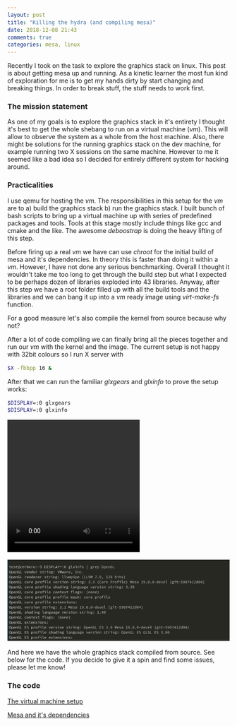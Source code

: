 ```yaml
---
layout: post
title: "Killing the hydra (and compiling mesa)"
date: 2018-12-08 21:43
comments: true
categories: mesa, linux
---
```


Recently I took on the task to explore the graphics stack on linux. This post is about getting mesa up and running. As a kinetic learner the most fun kind of  exploration for me is to get my hands dirty by start changing and breaking things. In order to break stuff, the stuff needs to work first. 

### The mission statement
As one of my goals is to explore the graphics stack in it's entirety I thought it's best to get the whole shebang to run on a virtual machine (_vm_). This will allow to observe the system as a whole from the host machine. Also, there might be solutions for the running graphics stack on the dev machine, for example running two X sessions on the same machine. However to me it seemed like a bad idea so I decided for entirely different system for hacking around. 

### Practicalities 
I use qemu for hosting the _vm_. The responsibilities in this setup for the _vm_ are to a) build the graphics stack b) run the graphics stack. I built bunch of bash scripts to bring up a virtual machine up with series of predefined packages and tools. Tools at this stage mostly include things like gcc and cmake and the like. The awesome _deboostrap_ is doing the heavy lifting of this step.

Before firing up a real _vm_ we have can use _chroot_ for the initial build of mesa and it's dependencies. In theory this is faster than doing it within a _vm_. However, I have not done any serious benchmarking. Overall I thought it wouldn't take me too long to get through the build step but what I expected to be perhaps dozen of libraries exploded into 43 libraries. Anyway, after this step we have a root folder filled up with all the build tools and the libraries and we can bang it up into a _vm_ ready image using _virt-make-fs_ function. 

For a good measure let's also compile the kernel from source because why not?

After a lot of code compiling we can finally bring all the pieces together and run our 
_vm_ with the kernel and the image. The current setup is not happy with 32bit colours so I run X server with 

``` bash
$X -fbbpp 16 &
``` 
After that we can run the familiar _glxgears_ and _glxinfo_ to prove the setup works:

``` bash
$DISPLAY=:0 glxgears
$DISPLAY=:0 glxinfo
``` 

<video width="300" height="300" autoplay loop>
<source src="/assets/glxgears.webm" type="video/webm">
Your browser does not support the video tag.
</video> 

![glxinfo](/assets/glxinfo.png)

And here we have the whole graphics stack compiled from source.
See below for the code. If you decide to give it a spin and find some issues, please let me know!

### The code

[The virtual machine setup](https://gitlab.com/skirk/mesa-machine/blob/master/create_vm.sh)


[Mesa and it's dependencies](https://gitlab.com/skirk/mesa-dependencies/blob/master/CMakeLists.txt)
